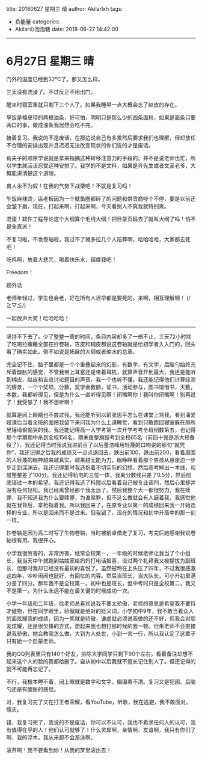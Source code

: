 title: 20180627 星期三 晴
author: Akilarlxh
tags:
  - 负能量
categories:
  - Akilarの泡泡糖
date: 2018-06-27 14:42:00
---
# 6月27日 星期三 晴

门外的温度已经到32℃了。那又怎么样。

三天没有洗澡了。不过反正不用出门。

醒来时寝室里就只剩下三个人了。如果我睡早一点大概会忘了赵皮的存在。

早饭是楠皮带的两根油条，好可怕，明明只是那么少的四条面粉，如果是面条只要两口的事，做成油条我居然会吃不完。

接着复习。我说的不是废话。在那边说自己有多累然后要求我们也理解，但却放任不合理的安排出现并且迟迟无法改变现状的你们说的才是废话。

荀夫子的顺序学说就是拿来指摘这种转移注意力的手段的。并不是说老师也忙，所以学生就活该忍受这种安排了。我学的不是文科，如果是齐先生或者文圣老爷，大概能讲清楚这个道理。

兽人永不为奴！在我的气势下战栗吧！不就是复习吗！

午饭麻辣烫，店老板因为一个鱿鱼圈都碎了的问题和供货商吵个不停，要是以前还会皱下眉，现在，打起来啊，打起来啊，今天看别人不爽我就特别爽。

混蛋！软件工程导论这个大纲算个毛线大纲！把目录页码去了就叫大纲了吗！怕不是全真派！

不复习啦，不发卷轴啦，我过不了就多拉几个人陪葬啊，哈哈哈哈，大家都去死吧！

吃鸡啊，放着大悲咒，喝着快乐水，超度我吧！

Freedom！

题外话
 
老师年轻过，学生也会老，好在所有人迟早都是要死的。来啊，相互理解啊！
(/≧▽≦/)

一起放声大笑！哈哈哈哈！


---

坚持不下去了。少了整整一周的时间，条目内容却多了一倍不止，三天72小时除了吃喝拉撒睡全部在抄卷轴，吉皮和楠皮都说这卷轴就是给初学者入入门的，回头看了确实如此，倒不如说是拓展的大纲或者缩水的总章。

完全记不住，脑子里都是一个个重叠起来的幻影，有数字，有文字，后脑勺始终充斥着酸胀的感觉，不管我带上耳塞还是带着耳机，就算声音开到最大，我还是能听到楠皮、赵皮和吉皮讨论题目的声音，我一个也听不懂。我还能记得他们计算综测的情景，一个个奖项，分数，奖学金数额，证书，活动参与，图书馆借书，天数，本数，我都听得见，但是为什么一直听得见啊！闭嘴啊你！我叫你闭嘴啊！别再说了！我受够了！我不想听啊！

就算是闭上眼睛也不放过我，我还能听到以前张思平怎么在课堂上骂我，看到潘爱娅课后当着全班的面把我留下来问我为什么上课睡觉，看到只敢跑回寝室躲在厕所里锤墙偷偷哭的我。我还能记得高一入学考第一次开学考考全班倒数第五，也记得那个学期期中杀到全校156名，期末重整旗鼓考到全校65名（前四十就是浙大预备役了），我还记得当时我说我进前百了以后董浩峰用轻蔑的口吻说的那句“就凭你”，我还记得之后我的成绩又一点点退回去，跌出前100，跌出前200，看着周围的人轻蔑的眼神越来越真实，越来越无能为力，眼睁睁看着那个男孩从悬崖边一步步走到深渊去。我还记得那时我还抱着不切实际的幻想，然后高考掉出一本线，和晨整整差了100分。我还记得杭电的三位一体，我离分数线只差了0.5分，然后彻底错过一本的希望。我还记得我选了科院以后看着自己被专业调剂，然后心里却并没有任何轻松。我已经离曾经那个我太远了。然后我整个大一都很努力，我在赎罪，我不知道我为什么要赎罪，为谁赎罪，但不这么做就会有人逼着我，我感觉他就在我背后，拿枪指着我。所以我回来了，在原专业以第一的成绩回来我一开始选择的专业。所以是回来而不是过来。但我错了，现在的情况和初中升高中的那一刻一样。

抄卷轴是因为高二时写了生物卷轴，当时被前桌借走了复习，考完后她感谢我说卷轴很有用。我很开心。

小学我很厉害的，非常厉害，经常全校第一，一年级的时候老师让我当了个小组长，我当天中午就跑到姑姑家给妈妈打电话报喜，没过两个礼拜我又被提拔为副班长，但那时我却已经没有最初的喜悦了。虽然被玲在上头压了四年，不过我很感激这四年，吵吵闹闹也挺好，有回忆的内容。然后当班长，当大队长，可小升初里满分差了四分。那年我不是全校第一。初中也是班长，但中考时只是全校第二，我又不是第一。为什么永远不能在最关键的时候成功一次。

小学一年级和二年级，徐老师总喜欢说我不要太骄傲，老师的意思是希望我不要恃才傲物，但在同学眼里，骄傲就是绝对的贬义词，小学初中9年，我不敢当着众人的面炫耀我的成绩，因为一笑就是骄傲，谦虚就必须说我做的还不好，但我会对朋友炫耀，还是很欠揍的方式，想起来我也想打那时候的我一顿。但朱老师不会直接说我骄傲，她会教我怎么做，大到为人处世，小到一言一行，所以我认定了这辈子只有她一个启蒙老师。

我的QQ列表里只有140个好友，排除大学同学只剩下90个左右，看着备注却想不起来这个人的脸的我都给删了。自从初中以后我就不擅长记住别人了。但还记得的就不可能再忘记了。

不行，我根本睡不着，闭上眼就是数字和文字，偏偏看不清。复习又是犯困。后脑勺还是有酸胀的感觉。

对，我复习完了又在打王者荣耀，看YouTube，听歌，我在逃避，我不敢面对。懦夫。

错，我复习完了，我说的不是废话，你可以不认可，我也不希求任何人的认可，我有值得在乎的人！他们认可就够了！什么灵犀啊，亲情啊，友谊啊，我只有你们了啊，我的浮木。我从来都不会游泳啊。

滚开啊！我不要看到你！从我的梦里滚出去！